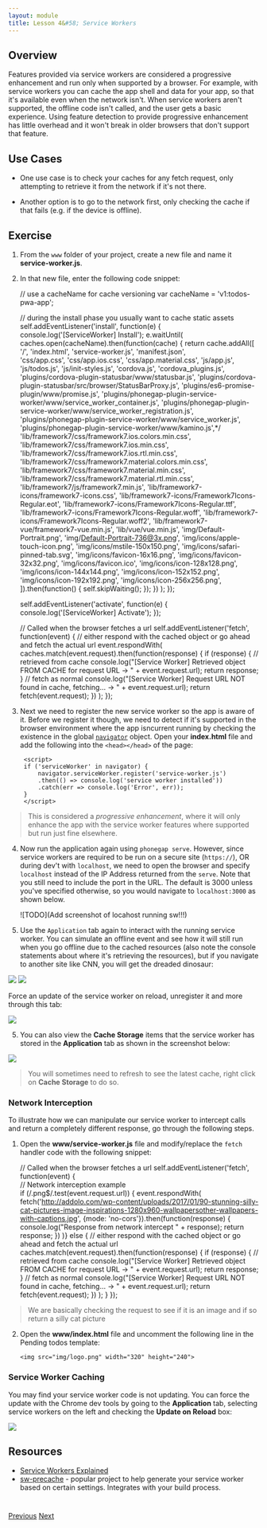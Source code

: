 ```yaml
---
layout: module
title: Lesson 4&#58; Service Workers
---
```

## Overview
Features provided via service workers are considered a progressive enhancement and run only when supported by a browser. For example, with service workers you can cache the app shell and data for your app, so that it's available even when the network isn't. When service workers aren't supported, the offline code isn't called, and the user gets a basic experience. Using feature detection to provide progressive enhancement has little overhead and it won't break in older browsers that don't support that feature.

## Use Cases
- One use case is to check your caches for any fetch request, only attempting to retrieve it from the network if it's not there.

- Another option is to go to the network first, only checking the cache if that fails (e.g. if the device is offline).

## Exercise 

1. From the `www` folder of your project, create a new file and name it **service-worker.js**.

2. In that new file, enter the following code snippet:

    // use a cacheName for cache versioning
    var cacheName = 'v1:todos-pwa-app';

    // during the install phase you usually want to cache static assets
    self.addEventListener('install', function(e) {
        console.log('[ServiceWorker] Install');
        e.waitUntil(
            caches.open(cacheName).then(function(cache) {
                return cache.addAll([
                    '/',
                    'index.html',
                    'service-worker.js',
                    'manifest.json',                
                    'css/app.css',
                    'css/app.ios.css',
                    'css/app.material.css',
                    'js/app.js',
                    'js/todos.js',
                    'js/init-styles.js',
                    'cordova.js',
                    'cordova_plugins.js',
                    'plugins/cordova-plugin-statusbar/www/statusbar.js',
                    'plugins/cordova-plugin-statusbar/src/browser/StatusBarProxy.js',
                    'plugins/es6-promise-plugin/www/promise.js',
                    'plugins/phonegap-plugin-service-worker/www/service_worker_container.js',
                    'plugins/phonegap-plugin-service-worker/www/service_worker_registration.js',
                    'plugins/phonegap-plugin-service-worker/www/service_worker.js',
                    'plugins/phonegap-plugin-service-worker/www/kamino.js',*/
                    'lib/framework7/css/framework7.ios.colors.min.css',
                    'lib/framework7/css/framework7.ios.min.css',
                    'lib/framework7/css/framework7.ios.rtl.min.css',
                    'lib/framework7/css/framework7.material.colors.min.css',
                    'lib/framework7/css/framework7.material.min.css',
                    'lib/framework7/css/framework7.material.rtl.min.css',
                    'lib/framework7/js/framework7.min.js',
                    'lib/framework7-icons/framework7-icons.css',
                    'lib/framework7-icons/Framework7Icons-Regular.eot',
                    'lib/framework7-icons/Framework7Icons-Regular.ttf',
                    'lib/framework7-icons/Framework7Icons-Regular.woff',
                    'lib/framework7-icons/Framework7Icons-Regular.woff2',
                    'lib/framework7-vue/framework7-vue.min.js',
                    'lib/vue/vue.min.js', 
                    'img/Default-Portrait.png',
                    'img/Default-Portrait-736@3x.png',
                    'img/icons/apple-touch-icon.png',
                    'img/icons/mstile-150x150.png',
                    'img/icons/safari-pinned-tab.svg',
                    'img/icons/favicon-16x16.png',
                    'img/icons/favicon-32x32.png',
                    'img/icons/favicon.ico',
                    'img/icons/icon-128x128.png',
                    'img/icons/icon-144x144.png',
                    'img/icons/icon-152x152.png',
                    'img/icons/icon-192x192.png', 
                    'img/icons/icon-256x256.png',                       
                ]).then(function() {
                    self.skipWaiting();
                });
            })
        );
    });


    self.addEventListener('activate', function(e) {
    console.log('[ServiceWorker] Activate');
    });

    // Called when the browser fetches a url
    self.addEventListener('fetch', function(event) {
        // either respond with the cached object or go ahead and fetch the actual url
        event.respondWith(
            caches.match(event.request).then(function(response) {
                if (response) {
                    // retrieved from cache
                    console.log("[Service Worker] Retrieved object FROM CACHE for request URL -> " + event.request.url);
                    return response;
                }
                // fetch as normal
                console.log("[Service Worker] Request URL NOT found in cache, fetching... -> " + event.request.url);
                return fetch(event.request);
            })
        );
    });


3. Next we need to register the new service worker so the app is aware of it. Before we register it though, we need to detect if it's supported in the browser environment where the app isncurrent running by checking the existence in the global [`navigator`](https://developer.mozilla.org/en-US/docs/Web/API/Navigator) object. Open your **index.html** file and add the following into the `<head></head>` of the page:

        <script>
        if ('serviceWorker' in navigator) {
            navigator.serviceWorker.register('service-worker.js')
            .then(() => console.log('service worker installed'))
            .catch(err => console.log('Error', err));
        }
        </script>

  >This is considered a _progressive enhancement_, where it will only enhance the app with the service worker features where supported but run just fine elsewhere.

4. Now run the application again using `phonegap serve`. However, since service workers are required to be run on a secure site (`https://`), OR during dev't with `localhost`, we need to open the browser and specify `localhost` instead of the IP Address returned from the `serve`. Note that you still need to include the port in the URL. The default is 3000 unless you've specified otherwise, so you would navigate to `localhost:3000` as shown below. 

   ![TODO](Add screenshot of locahost running sw!!!) 

4. Use the `Application` tab again to interact with the running service worker. You can simulate an offline event and see how it will still run when you go offline due to the cached resources (also note the console statements about where it's retrieving the resources), but if you navigate to another site like CNN, you will get the dreaded dinosaur:


  ![](images/web-running-offline.png)
  ![](images/cnn-offline.png)

  Force an update of the service worker on reload, unregister it and more through this tab:

  ![](images/update-sw-checkbox.png)

5. You can also view the **Cache Storage** items that the service worker has stored in the **Application** tab as shown in the screenshot below:

  ![](images/sw-cache.png)

 >You will sometimes need to refresh to see the latest cache, right click on **Cache Storage** to do so. 


### Network Interception
To illustrate how we can manipulate our service worker to intercept calls and return a completely different response, go through the following steps.

1. Open the **www/service-worker.js** file and modify/replace the `fetch` handler code with the following snippet:

    // Called when the browser fetches a url
    self.addEventListener('fetch', function(event) {  
        // Network interception example      
        if (/\.png$/.test(event.request.url)) {
             event.respondWith(
                 fetch('http://addolo.com/wp-content/uploads/2017/01/90-stunning-silly-cat-pictures-image-inspirations-1280x960-wallpapersother-wallpapers-with-captions.jpg', 
                 {mode: 'no-cors'}).then(function(response) {
                     console.log("Response from network intercept " + response);
                     return response;
             })
         )}
        else {
            // either respond with the cached object or go ahead and fetch the actual url
                caches.match(event.request).then(function(response) {
                    if (response) {
                        // retrieved from cache
                        console.log("[Service Worker] Retrieved object FROM CACHE for request URL -> " + event.request.url);
                        return response;
                    }
                    // fetch as normal
                    console.log("[Service Worker] Request URL NOT found in cache, fetching... -> " + event.request.url);
                    return fetch(event.request);
                })
            );
        }
    });

> We are basically checking the request to see if it is an image and if so return a silly cat picture 
2. Open the **www/index.html** file and uncomment the following line in the Pending todos template:

      `<img src="img/logo.png" width="320" height="240">`

### Service Worker Caching

You may find your service worker code is not updating. You can force the update with the Chrome dev tools by going to the **Application** tab, selecting service workers on the left and checking the **Update on Reload** box:

![](images/update-sw-checkbox.png)


## Resources
- [Service Workers Explained](https://github.com/w3c/ServiceWorker/blob/master/explainer.md)
- [sw-precache](https://github.com/GoogleChrome/sw-precache) - popular project to help generate your service worker based on certain settings. Integrates with your build process.

<div class="row" style="margin-top:40px;">
<div class="col-sm-12">
<a href="lesson3.html" class="btn btn-default"><i class="glyphicon glyphicon-chevron-left"></i> Previous</a>
<a href="lesson5.html" class="btn btn-default pull-right">Next <i class="glyphicon
glyphicon-chevron-right"></i></a>
</div>
</div>
